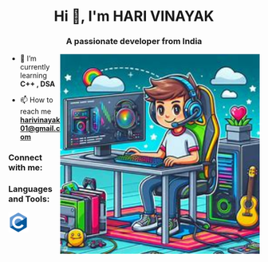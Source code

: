 <h1 align="center">Hi 👋, I'm HARI VINAYAK</h1>
<h3 align="center">A passionate developer from India</h3>
<img align="right" alt="Coding" width="400" src="https://github.com/BOT-HARI-01/BOT-HARI-01/blob/main/OIG.jpeg">

- 🌱 I’m currently learning **C++ , DSA**

- 📫 How to reach me **harivinayak01@gmail.com**

<h3 align="left">Connect with me:</h3>
<p align="left">
</p>

<h3 align="left">Languages and Tools:</h3>
<p align="left"> <a href="https://www.cprogramming.com/" target="_blank" rel="noreferrer"> <img src="https://raw.githubusercontent.com/devicons/devicon/master/icons/c/c-original.svg" alt="c" width="40" height="40"/> </a> </p>

